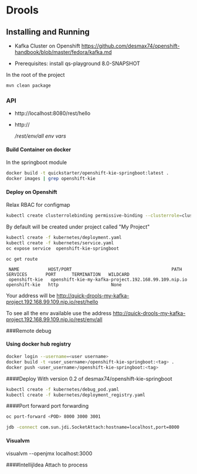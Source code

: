 # Drools 

## Installing and Running
- Kafka Cluster on Openshift
https://github.com/desmax74/openshift-handbook/blob/master/fedora/kafka.md

- Prerequisites: install qs-playground 8.0-SNAPSHOT

In the root of the project
```sh
mvn clean package
```
### API

- http://localhost:8080/rest/hello

- http://<address>/rest/env/all  env vars

#### Build Container on docker
In the springboot module
```sh
docker build -t quickstarter/openshift-kie-springboot:latest .
docker images | grep openshift-kie
```

#### Deploy on Openshift
Relax RBAC for configmap
```sh
kubectl create clusterrolebinding permissive-binding --clusterrole=cluster-admin --group=system:serviceaccounts
```

By default will be created under project called "My Project"
```sh
kubectl create -f kubernetes/deployment.yaml 
kubectl create -f kubernetes/service.yaml 
oc expose service  openshift-kie-springboot
```

 ```
 oc get route
 
  NAME           HOST/PORT                                      PATH      SERVICES       PORT      TERMINATION   WILDCARD
  openshift-kie   openshift-kie-my-kafka-project.192.168.99.109.nip.io           openshift-kie   http                    None
  ```
  
  Your address will be
  http://quick-drools-my-kafka-project.192.168.99.109.nip.io/rest/hello
  
  To see all the env available use the address
  http://quick-drools-my-kafka-project.192.168.99.109.nip.io/rest/env/all
  
###Remote debug    
    
#### Using docker hub registry
```sh
docker login --username=<user username>
docker build -t <user_username>/openshift-kie-springboot:<tag> .  
docker push <user_username>/openshift-kie-springboot:<tag>
```

####Deploy
With version 0.2 of desmax74/openshift-kie-springboot
```sh
kubectl create -f kubernetes/debug_pod.yaml
kubectl create -f kubernetes/deployment_registry.yaml
```

####Port forward
port forwarding 
```sh
oc port-forward <POD> 8000 3000 3001
```
```sh
jdb -connect com.sun.jdi.SocketAttach:hostname=localhost,port=8000
```

#### Visualvm
visualvm --openjmx localhost:3000

####IntellijIdea
Attach to process




